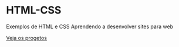 # HTML-CSS
 Exemplos de HTML e CSS
 Aprendendo a desenvolver sites para web


<a href="https://marcosoliveira404.github.io/HTML-CSS/Mobili First/index.html" target="_blank">Veja os progetos</a>